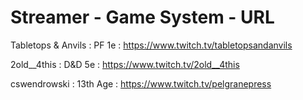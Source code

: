 # Streamer   -   Game System   -   URL 

Tabletops & Anvils : PF 1e : https://www.twitch.tv/tabletopsandanvils

2old__4this : D&D 5e : https://www.twitch.tv/2old__4this

cswendrowski : 13th Age : https://www.twitch.tv/pelgranepress
